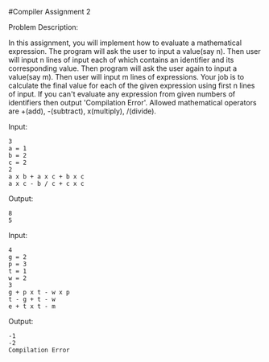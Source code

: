 #Compiler Assignment 2

Problem Description:
<p>
In this assignment, you will implement how to evaluate a mathematical expression. The program will ask the user to input a value(say n). Then user will input n lines of input each of which contains an identifier and its corresponding value. Then program will ask the user again to input a value(say m). Then user will input m lines of expressions. Your job is to calculate the final value for each of the given expression using first n lines of input. If you can't evaluate any expression from given numbers of identifiers then output 'Compilation Error'. Allowed mathematical operators are +(add), -(subtract), x(multiply), /(divide).
</p>


Input:
```
3
a = 1
b = 2
c = 2
2
a x b + a x c + b x c
a x c - b / c + c x c
```
Output:
```
8
5
```

Input:
```
4
g = 2
p = 3
t = 1
w = 2
3
g + p x t - w x p
t - g + t - w
e + t x t - m
```
Output:
```
-1
-2
Compilation Error
```

